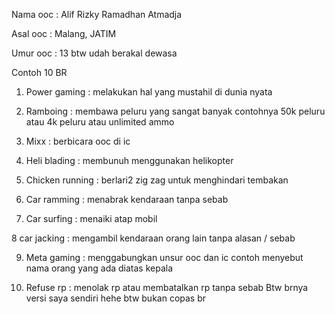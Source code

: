 Nama ooc : Alif Rizky Ramadhan Atmadja

Asal ooc : Malang, JATIM 

Umur ooc : 13 btw udah berakal dewasa



Contoh 10 BR
1. Power gaming : melakukan hal yang mustahil di dunia nyata

2. Ramboing : membawa peluru yang  sangat banyak contohnya 50k peluru atau 4k peluru atau unlimited ammo

3. Mixx : berbicara ooc di ic

4. Heli blading : membunuh menggunakan helikopter

5. Chicken running : berlari2 zig zag untuk menghindari tembakan

6. Car ramming : menabrak kendaraan tanpa sebab

7. Car surfing : menaiki atap mobil

8 car jacking : mengambil kendaraan orang lain tanpa alasan / sebab

9. Meta gaming : menggabungkan unsur ooc dan ic contoh menyebut nama orang  yang ada diatas kepala

10. Refuse rp : menolak rp atau membatalkan rp tanpa sebab
Btw brnya versi saya sendiri hehe btw bukan copas br
